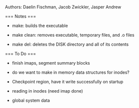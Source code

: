 Authors: Daelin Fischman, Jacob Zwickler, Jasper Andrew

=== Notes ===

- make:        builds the executable

- make clean:  removes executable, temporary files, and .o files

- make del:    deletes the DISK directory and all of its contents


=== To Do ===
- finish imaps, segment summary blocks
- do we want to make in memory data structures for inodes?

- Checkpoint region, have it write successfully on startup
- reading in inodes (need imap done)
- global system data

